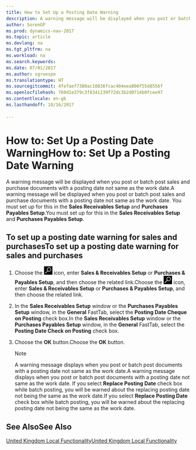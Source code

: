```yaml
---
title: How to Set Up a Posting Date Warning
description: A warning message will be displayed when you post or batch post sales and purchase documents with a posting date not same as the work date. You must set up for this in the **Sales Receivables Setup** and **Purchases Payables Setup**.
author: SorenGP
ms.prod: dynamics-nav-2017
ms.topic: article
ms.devlang: na
ms.tgt_pltfrm: na
ms.workload: na
ms.search.keywords: 
ms.date: 07/01/2017
ms.author: sgroespe
ms.translationtype: HT
ms.sourcegitcommit: 4fefaef7380ac10836fcac404eea006f55d8556f
ms.openlocfilehash: 760d1e379c3f8341239f72dc3b2d0714b0fcee97
ms.contentlocale: en-gb
ms.lasthandoff: 10/16/2017

---
```

# <a name="how-to-set-up-a-posting-date-warning"></a><span data-ttu-id="fdda0-104">How to: Set Up a Posting Date Warning</span><span class="sxs-lookup"><span data-stu-id="fdda0-104">How to: Set Up a Posting Date Warning</span></span>
<span data-ttu-id="fdda0-105">A warning message will be displayed when you post or batch post sales and purchase documents with a posting date not same as the work date.</span><span class="sxs-lookup"><span data-stu-id="fdda0-105">A warning message will be displayed when you post or batch post sales and purchase documents with a posting date not same as the work date.</span></span> <span data-ttu-id="fdda0-106">You must set up for this in the **Sales Receivables Setup** and **Purchases Payables Setup**.</span><span class="sxs-lookup"><span data-stu-id="fdda0-106">You must set up for this in the **Sales Receivables Setup** and **Purchases Payables Setup**.</span></span>  

## <a name="to-set-up-a-posting-date-warning-for-sales-and-purchases"></a><span data-ttu-id="fdda0-107">To set up a posting date warning for sales and purchases</span><span class="sxs-lookup"><span data-stu-id="fdda0-107">To set up a posting date warning for sales and purchases</span></span>  

1.  <span data-ttu-id="fdda0-108">Choose the ![Search for Page or Report](../../media/ui-search/search_small.png "Search for Page or Report icon") icon, enter **Sales & Receivables Setup** or **Purchases & Payables Setup**, and then choose the related link.</span><span class="sxs-lookup"><span data-stu-id="fdda0-108">Choose the ![Search for Page or Report](../../media/ui-search/search_small.png "Search for Page or Report icon") icon, enter **Sales & Receivables Setup** or **Purchases & Payables Setup**, and then choose the related link.</span></span>  
2.  <span data-ttu-id="fdda0-109">In the **Sales Receivables Setup** window or the **Purchases Payables Setup** window, in the **General** FastTab, select the **Posting Date Cheque on Posting** check box.</span><span class="sxs-lookup"><span data-stu-id="fdda0-109">In the **Sales Receivables Setup** window or the **Purchases Payables Setup** window, in the **General** FastTab, select the **Posting Date Check on Posting** check box.</span></span>  
3.  <span data-ttu-id="fdda0-110">Choose the **OK** button.</span><span class="sxs-lookup"><span data-stu-id="fdda0-110">Choose the **OK** button.</span></span>  

    > [!NOTE]  
    >  <span data-ttu-id="fdda0-111">A warning message displays when you post or batch post documents with a posting date not same as the work date.</span><span class="sxs-lookup"><span data-stu-id="fdda0-111">A warning message displays when you post or batch post documents with a posting date not same as the work date.</span></span> <span data-ttu-id="fdda0-112">If you select **Replace Posting Date** check box while batch posting, you will be warned about the replacing posting date not being the same as the work date.</span><span class="sxs-lookup"><span data-stu-id="fdda0-112">If you select **Replace Posting Date** check box while batch posting, you will be warned about the replacing posting date not being the same as the work date.</span></span>  

## <a name="see-also"></a><span data-ttu-id="fdda0-113">See Also</span><span class="sxs-lookup"><span data-stu-id="fdda0-113">See Also</span></span>  
[<span data-ttu-id="fdda0-114">United Kingdom Local Functionality</span><span class="sxs-lookup"><span data-stu-id="fdda0-114">United Kingdom Local Functionality</span></span>](united-kingdom-local-functionality.md)

